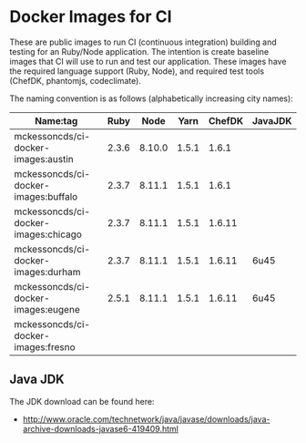 Docker Images for CI
====================

These are public images to run CI (continuous integration) building and testing for an Ruby/Node application. The intention is create baseline images that CI will use to run and test our application. These images have the required language support (Ruby, Node), and required test tools (ChefDK, phantomjs, codeclimate).

The naming convention is as follows (alphabetically increasing city names):

| Name:tag                             | Ruby  | Node   | Yarn  | ChefDK | JavaJDK |
|--------------------------------------|-------|--------|-------|--------|---------|
| mckessoncds/ci-docker-images:austin  | 2.3.6 | 8.10.0 | 1.5.1 | 1.6.1  |         |
| mckessoncds/ci-docker-images:buffalo | 2.3.7 | 8.11.1 | 1.5.1 | 1.6.1  |         |
| mckessoncds/ci-docker-images:chicago | 2.3.7 | 8.11.1 | 1.5.1 | 1.6.11 |         |
| mckessoncds/ci-docker-images:durham  | 2.3.7 | 8.11.1 | 1.5.1 | 1.6.11 |   6u45  |
| mckessoncds/ci-docker-images:eugene  | 2.5.1 | 8.11.1 | 1.5.1 | 1.6.11 |   6u45  |
| mckessoncds/ci-docker-images:fresno  |       |        |       |        |         |


## Java JDK

The JDK download can be found here:
* http://www.oracle.com/technetwork/java/javase/downloads/java-archive-downloads-javase6-419409.html
